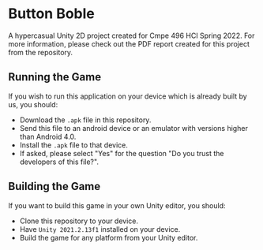 # Button Boble
A hypercasual Unity 2D project created for Cmpe 496 HCI Spring 2022. For more information, please check out the PDF report created for this project from the repository.

## Running the Game
If you wish to run this application  on your device which is already built by us, you should:
- Download the `.apk` file in this repository.
- Send this file to an android device or an emulator with versions higher than Android 4.0.
- Install the `.apk` file to that device.
- If asked, please select "Yes" for the question "Do you trust the developers of this file?".

## Building the Game
If you want to build this game in your own Unity editor, you should:
- Clone this repository to your device.
- Have `Unity 2021.2.13f1` installed on your device.
- Build the game for any platform from your Unity editor.
